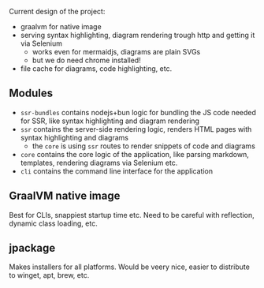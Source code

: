 

Current design of the project:
- graalvm for native image
- serving syntax highlighting, diagram rendering trough http and getting it via Selenium
  - works even for mermaidjs, diagrams are plain SVGs
  - but we do need chrome installed!
- file cache for diagrams, code highlighting, etc.


## Modules

- `ssr-bundles` contains nodejs+bun logic for bundling the JS code needed for SSR, like syntax highlighting and diagram rendering
- `ssr` contains the server-side rendering logic, renders HTML pages with syntax highlighting and diagrams
  - the `core` is using `ssr` routes to render snippets of code and diagrams
- `core` contains the core logic of the application, like parsing markdown, templates, rendering diagrams via Selenium etc.
- `cli` contains the command line interface for the application



## GraalVM native image

Best for CLIs, snappiest startup time etc.
Need to be careful with reflection, dynamic class loading, etc.


## jpackage

Makes installers for all platforms.
Would be veery nice, easier to distribute to winget, apt, brew, etc.

